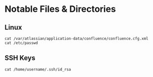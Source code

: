 # Notable Files & Directories

## Linux

```shell
cat /var/atlassian/application-data/confluence/confluence.cfg.xml
cat /etc/passwd
```

## SSH Keys

```shell
cat /home/username/.ssh/id_rsa
```

